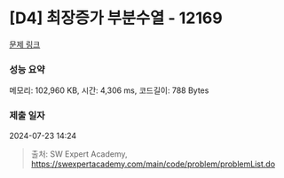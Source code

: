 # [D4] 최장증가 부분수열 - 12169 

[문제 링크](https://swexpertacademy.com/main/code/problem/problemDetail.do?contestProbId=AXpNGlEangMDFAV2) 

### 성능 요약

메모리: 102,960 KB, 시간: 4,306 ms, 코드길이: 788 Bytes

### 제출 일자

2024-07-23 14:24



> 출처: SW Expert Academy, https://swexpertacademy.com/main/code/problem/problemList.do